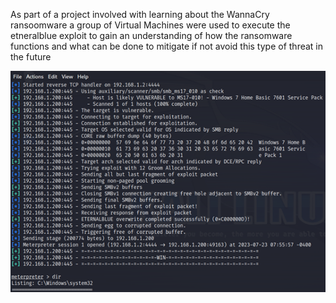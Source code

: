 As part of a project involved with learning about the WannaCry ransoomware a group of Virtual Machines were used to execute the etneralblue exploit to gain an understanding of how the ransomware functions and what can be done to mitigate if not avoid this type of threat in the future

![Image Description](https://github.com/Blitz78/Projects/blob/main/Project%20Screenshots/eternal.png)
